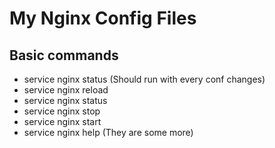 # My Nginx Config Files

## Basic commands

* service nginx status (Should run with every conf changes)
* service nginx reload
* service nginx status
* service nginx stop
* service nginx start
* service nginx help (They are some more)

